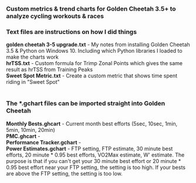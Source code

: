 <h3>Custom metrics & trend charts for Golden Cheetah 3.5+ to analyze cycling workouts & races</h3>
<h3>Text files are instructions on how I did things</h3>
<b>golden cheetah 3-5 upgrade.txt</b> - My notes from installing Golden Cheetah 3.5 & Python on Windows 10. Including which Python libraries I loaded to make the charts work<br/>
<b>hrTSS.txt</b> - Custom formula for Trimp Zonal Points which gives the same result as hrTSS from Training Peaks<br/>
<b>Sweet Spot Metric.txt</b> - Create a custom metric that shows time spent riding in "Sweet Spot"<br/>
<br/>
<h3>The *.gchart files can be imported straight into Golden Cheetah</h3>
<b>Monthly Bests.ghcart</b> - Current month best efforts (5sec, 10sec, 1min, 5min, 10min, 20min)<br/>
<b>PMC.ghcart</b> - <br/>
<b>Performance Tracker.gchart</b> - <br/>
<b>Power Estimates.gchart</b> - FTP setting, FTP estimate, 30 minute best efforts, 20 minute * 0.95 best efforts, VO2Max estimate, W' estimate. The purpose is that if you can't get your 30 minute best effort or 20 minute * 0.95 best effort near your FTP setting, the setting is too high. If your bests are above the FTP setting, the setting is too low.<br/>

